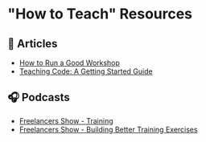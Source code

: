 # "How to Teach" Resources

## 📖 Articles 

- [How to Run a Good Workshop](http://scottberkun.com/2013/run-a-good-workshop/)
- [Teaching Code: A Getting Started Guide](https://www.shopify.com/partners/blog/teaching-coding-a-getting-started-guide)

## 🎧 Podcasts 

- [Freelancers Show - Training](https://devchat.tv/freelancers/197-fs-training/)
- [Freelancers Show - Building Better Training Exercises](https://devchat.tv/freelancers/253-fs-building-better-training-exercises/)